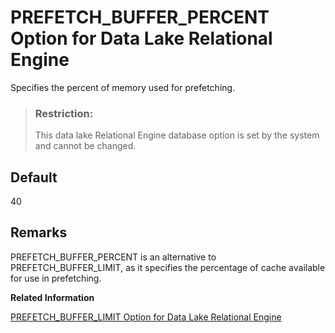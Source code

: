 <!-- loioa64a31e684f210159f4bb3f05f5e7944 -->

# PREFETCH\_BUFFER\_PERCENT Option for Data Lake Relational Engine

Specifies the percent of memory used for prefetching.



> ### Restriction:  
> This data lake Relational Engine database option is set by the system and cannot be changed.



<a name="loioa64a31e684f210159f4bb3f05f5e7944__iq_refso_851"/>

## Default

40



<a name="loioa64a31e684f210159f4bb3f05f5e7944__iq_refso_853"/>

## Remarks

PREFETCH\_BUFFER\_PERCENT is an alternative to PREFETCH\_BUFFER\_LIMIT, as it specifies the percentage of cache available for use in prefetching.

**Related Information**  


[PREFETCH\_BUFFER\_LIMIT Option for Data Lake Relational Engine](prefetch-buffer-limit-option-for-data-lake-relational-engine-a649b32.md "Specifies the amount of memory used for prefetching.")

